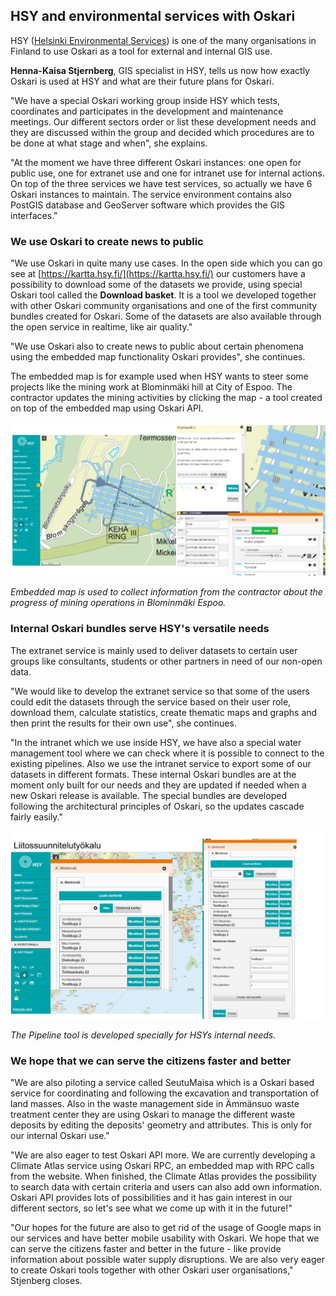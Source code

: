 ## HSY and environmental services with Oskari

HSY ([Helsinki Environmental Services](https://www.hsy.fi/fi/asukkaalle/Sivut/default.aspx)) is one of the many organisations in Finland to use Oskari as a tool for external and internal GIS use.

**Henna-Kaisa Stjernberg**, GIS specialist in HSY, tells us now how exactly Oskari is used at HSY and what are their future plans for Oskari.

"We have a special Oskari working group inside HSY which tests, coordinates and participates in the development and maintenance meetings. 
Our different sectors order or list these development needs and they are discussed within 
the group and decided which procedures are to be done at what stage and when", she explains.

"At the moment we have three different Oskari instances: 
one open for public use, one for extranet use and one for intranet use for internal actions. 
On top of the three services we have test services, so actually we have 6 Oskari instances to maintain. 
The service environment contains also PostGIS database and GeoServer software which provides the GIS interfaces."

### We use Oskari to create news to public
"We use Oskari in quite many use cases. In the open side which you can go see at [https://kartta.hsy.fi/](https://kartta.hsy.fi/) 
our customers have a possibility to download some of the datasets we provide, using special Oskari tool called the **Download basket**. It is a tool we developed together with other Oskari community organisations and one of the first community bundles created for Oskari. 
Some of the datasets are also available through the open service in realtime, like air quality."

"We use Oskari also to create news to public about certain phenomena using the embedded map functionality Oskari provides", 
she continues.

The embedded map is for example used when HSY wants to steer some projects like the mining work at Blominmäki hill at City of Espoo. 
The contractor updates the mining activities by clicking the map - a tool created on top of the embedded map using Oskari API.

<img src="../../public/images/hsy_blominmaki_louhinta.PNG" width="850"/>

*Embedded map is used to collect information from the contractor about the progress of mining operations in Blominmäki Espoo.* 

### Internal Oskari bundles serve HSY's versatile needs
The extranet service is mainly used to deliver datasets to certain user groups like consultants, 
students or other partners in need of our non-open data.

"We would like to develop the extranet service so that some of the users could edit the datasets through the service 
based on their user role, download them, calculate statistics, create thematic maps and graphs and then print the 
results for their own use", she continues. 

"In the intranet which we use inside HSY, we have also a special water management tool where we can check 
where it is possible to connect to the existing pipelines. 
Also we use the intranet service to export some of our datasets in different formats. 
These internal Oskari bundles are at the moment only built for our needs and they are updated if needed when 
a new Oskari release is available. The special bundles are developed following the architectural principles of Oskari, 
so the updates cascade fairly easily."

<img src="../../public/images/HSY_pipelinetool.PNG" width="850"/>

*The Pipeline tool is developed specially for HSYs internal needs.*

### We hope that we can serve the citizens faster and better
"We are also piloting a service called SeutuMaisa which is a Oskari based service for coordinating and 
following the excavation and transportation of land masses. Also in the waste management side in 
Ämmänsuo waste treatment center they are using Oskari to manage the different waste deposits by 
editing the deposits' geometry and attributes. This is only for our internal Oskari use."

"We are also eager to test Oskari API more. We are currently developing a Climate Atlas service using Oskari RPC, an embedded map with RPC calls from the website. When finished, the Climate Atlas provides the possibility to search data 
with certain criteria and users can also add own information. 
Oskari API provides lots of possibilities and it has gain interest in our different sectors, 
so let's see what we come up with it in the future!"

"Our hopes for the future are also to get rid of the usage of Google maps in our services and have better mobile usability with Oskari. 
We hope that we can serve the citizens faster and better in the future - like provide information about possible water 
supply disruptions. We are also very eager to create Oskari tools together with other Oskari user organisations," Stjenberg closes. 
